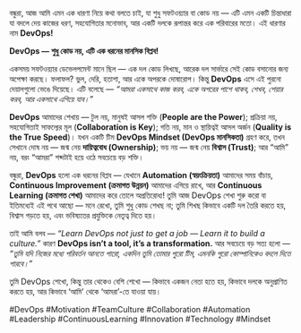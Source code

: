বন্ধুরা, আজ আমি এমন এক ধারণা নিয়ে কথা বলতে চাই, যা শুধু সফটওয়্যার বা কোড নয় — এটি এমন একটি চিন্তাধারা যা বদলে দেয় কাজের ধরণ, সহযোগিতার মনোভাব, আর একটি দলকে রূপান্তর করে এক পরিবারের মতো। এই ধারণার নাম **DevOps!** 

**DevOps — শুধু কোড নয়, এটি এক ধরনের মানসিক বিপ্লব!**

একসময় সফটওয়্যার ডেভেলপমেন্ট মানে ছিল — এক দল কোড লিখছে, আরেক দল সার্ভারে সেই কোড বসানোর জন্য অপেক্ষা করছে। ফলাফল? ভুল, দেরি, হতাশা, আর একে অপরকে দোষারোপ। কিন্তু **DevOps** এসে এই পুরনো দেয়ালগুলো ভেঙে দিয়েছে। এটি বলেছে — _“আমরা একসাথে কাজ করব, একে অপরের পাশে থাকব, শেখব, শেয়ার করব, আর একসাথে এগিয়ে যাব।”_ 

**DevOps** আমাদের শেখায় — টুল নয়, মানুষই আসল শক্তি (**People are the Power**); প্রক্রিয়া নয়, সহযোগিতাই সাফল্যের মূল (**Collaboration is Key**); গতি নয়, মান ও স্থায়িত্বই আসল অর্জন (**Quality is the True Speed**)। যখন একটি টিম **DevOps Mindset (DevOps মানসিকতা)** গ্রহণ করে, তখন সেখানে দোষ নয় — জন্ম নেয় **দায়িত্ববোধ (Ownership)**; ভয় নয় — জন্ম নেয় **বিশ্বাস (Trust)**; আর “আমি” নয়, বরং “আমরা” শব্দটাই হয়ে ওঠে সবচেয়ে বড় শক্তি। 

বন্ধুরা, **DevOps** হলো এক ধরনের বিপ্লব — যেখানে **Automation (স্বয়ংক্রিয়তা)** আমাদের সময় বাঁচায়, **Continuous Improvement (ক্রমাগত উন্নয়ন)** আমাদের এগিয়ে রাখে, আর **Continuous Learning (ক্রমাগত শেখা)** আমাদের করে তোলে অপ্রতিরোধ্য!  তুমি আজ DevOps শেখা শুরু করো বা ইতিমধ্যেই এই পথে আছো — মনে রেখো, তুমি শুধু কোড শেখছ না; তুমি শিখছ কিভাবে একটি দল তৈরি করতে হয়, বিশ্বাস গড়তে হয়, এবং ভবিষ্যতের প্রযুক্তিকে নেতৃত্ব দিতে হয়। 

তাই আমি বলব — _“Learn DevOps not just to get a job — Learn it to build a culture.”_ কারণ **DevOps isn’t a tool, it’s a transformation.** আর সবচেয়ে বড় সত্য হলো — _“তুমি যদি নিজের মধ্যে পরিবর্তন আনতে পারো, একদিন তুমি তোমার পুরো টিম, এমনকি পুরো কোম্পানিকেও বদলে দিতে পারবে।”_ 

তুমি DevOps শেখো, কিন্তু তার থেকেও বেশি শেখো — কিভাবে একজন নেতা হতে হয়, কিভাবে দলকে অনুপ্রাণিত করতে হয়, আর কিভাবে ‘আমি’ থেকে ‘আমরা’-তে যাওয়া যায়। 

#DevOps #Motivation #TeamCulture #Collaboration #Automation #Leadership #ContinuousLearning #Innovation #Technology #Mindset